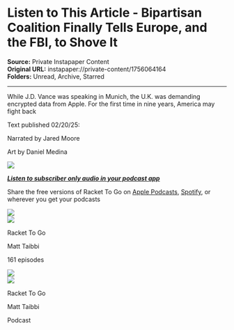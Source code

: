 # Listen to This Article - Bipartisan Coalition Finally Tells Europe, and the FBI, to Shove It

**Source:** Private Instapaper Content  
**Original URL:** instapaper://private-content/1756064164  
**Folders:** Unread, Archive, Starred  

---

<div><p>While J.D. Vance was speaking in Munich, the U.K. was demanding encrypted data from Apple. For the first time in nine years, America may fight back</p><p>Text published 02/20/25:</p><p>Narrated by Jared Moore</p><p>Art by Daniel Medina</p><a href="https://substack.com/redirect/aabf40d6-a72e-49c3-955c-04b36162a4c6?j=eyJ1IjoiMjlsN28ifQ.F9YUD4JD0BPRahx9F1hKUq-X-x5AFoFdyPBDOoCy8So"><img src="https://substackcdn.com/image/youtube/w_728,c_limit/l_youtube_play_qyqt8q,w_120/cL2wWgxj5mk"></a><p><em><strong><a href="https://substack.com/redirect/8eac8b78-0899-44b1-8681-0db04715a2ff?j=eyJ1IjoiMjlsN28ifQ.F9YUD4JD0BPRahx9F1hKUq-X-x5AFoFdyPBDOoCy8So">Listen to subscriber only audio in your podcast app</a></strong></em></p><p><span>Share the free versions of Racket To Go on </span><a href="https://substack.com/redirect/ca3b38d3-8133-4bdd-a938-5a8e6cb6d5ca?j=eyJ1IjoiMjlsN28ifQ.F9YUD4JD0BPRahx9F1hKUq-X-x5AFoFdyPBDOoCy8So">Apple Podcasts</a><span>, </span><a href="https://substack.com/redirect/c204f677-4220-4a54-bf43-bcfb4a0e0260?j=eyJ1IjoiMjlsN28ifQ.F9YUD4JD0BPRahx9F1hKUq-X-x5AFoFdyPBDOoCy8So">Spotify</a><span>, or wherever you get your podcasts</span></p><div><img src="https://substackcdn.com/image/fetch/w_72,c_limit,f_auto,q_auto:good,fl_progressive:steep/https%3A%2F%2Fsubstack.com%2Fimg%2Fthumbnail-play.png"></div><img src="https://substackcdn.com/image/fetch/w_160,c_limit,f_auto,q_auto:good,fl_progressive:steep/https%3A%2F%2Fsubstack-post-media.s3.amazonaws.com%2Fpublic%2Fimages%2Fpodcast_1587382650.jpg"><p>Racket To Go</p><p>Matt Taibbi</p><p>161 episodes</p><div><img src="https://substackcdn.com/image/fetch/w_72,c_limit,f_auto,q_auto:good,fl_progressive:steep/https%3A%2F%2Fsubstack.com%2Fimg%2Fthumbnail-play.png"></div><img src="https://i.scdn.co/image/ab6765630000ba8a996d98f4b870ea7d42f40139"><p>Racket To Go</p><p>Matt Taibbi</p><p>Podcast</p></div>
